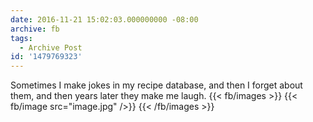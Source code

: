 ```yaml
---
date: 2016-11-21 15:02:03.000000000 -08:00
archive: fb
tags: 
  - Archive Post
id: '1479769323'
---
```


Sometimes I make jokes in my recipe database, and then I forget about them, and then years later they make me laugh.
{{< fb/images >}}
{{< fb/image src="image.jpg" />}}
{{< /fb/images >}}
